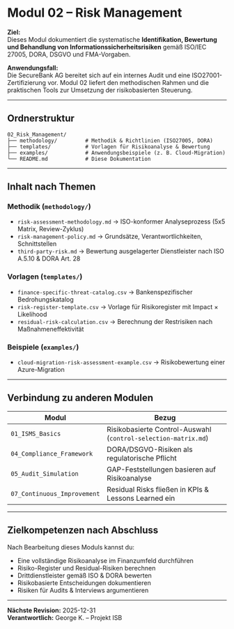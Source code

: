# Modul 02 – Risk Management

**Ziel:**  
Dieses Modul dokumentiert die systematische **Identifikation, Bewertung und Behandlung von Informationssicherheitsrisiken** gemäß ISO/IEC 27005, DORA, DSGVO und FMA-Vorgaben.

**Anwendungsfall:**  
Die SecureBank AG bereitet sich auf ein internes Audit und eine ISO27001-Zertifizierung vor. Modul 02 liefert den methodischen Rahmen und die praktischen Tools zur Umsetzung der risikobasierten Steuerung.

---

## Ordnerstruktur

```plaintext
02_Risk_Management/
├── methodology/         # Methodik & Richtlinien (ISO27005, DORA)
├── templates/           # Vorlagen für Risikoanalyse & Bewertung
├── examples/            # Anwendungsbeispiele (z. B. Cloud-Migration)
└── README.md            # Diese Dokumentation
```

---

## Inhalt nach Themen

### Methodik (`methodology/`)
- `risk-assessment-methodology.md` → ISO-konformer Analyseprozess (5x5 Matrix, Review-Zyklus)
- `risk-management-policy.md` → Grundsätze, Verantwortlichkeiten, Schnittstellen
- `third-party-risk.md` → Bewertung ausgelagerter Dienstleister nach ISO A.5.10 & DORA Art. 28

### Vorlagen (`templates/`)
- `finance-specific-threat-catalog.csv` → Bankenspezifischer Bedrohungskatalog
- `risk-register-template.csv` → Vorlage für Risikoregister mit Impact × Likelihood
- `residual-risk-calculation.csv` → Berechnung der Restrisiken nach Maßnahmeneffektivität

### Beispiele (`examples/`)
- `cloud-migration-risk-assessment-example.csv` → Risikobewertung einer Azure-Migration

---

## Verbindung zu anderen Modulen

| Modul | Bezug |
|-------|-------|
| `01_ISMS_Basics` | Risikobasierte Control-Auswahl (`control-selection-matrix.md`) |
| `04_Compliance_Framework` | DORA/DSGVO-Risiken als regulatorische Pflicht |
| `05_Audit_Simulation` | GAP-Feststellungen basieren auf Risikoanalyse |
| `07_Continuous_Improvement` | Residual Risks fließen in KPIs & Lessons Learned ein |

---

## Zielkompetenzen nach Abschluss

Nach Bearbeitung dieses Moduls kannst du:

- Eine vollständige Risikoanalyse im Finanzumfeld durchführen
- Risiko-Register und Residual-Risiken berechnen
- Drittdienstleister gemäß ISO & DORA bewerten
- Risikobasierte Entscheidungen dokumentieren
- Risiken für Audits & Interviews argumentieren

---

**Nächste Revision:** 2025-12-31  
**Verantwortlich:** George K. – Projekt ISB  

